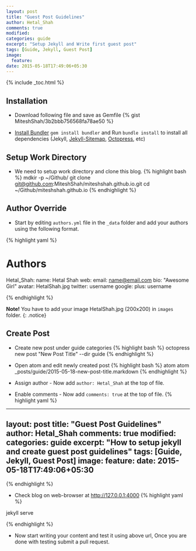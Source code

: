 ```yaml
---
layout: post
title: "Guest Post Guidelines"
author: Hetal_Shah
comments: true
modified:
categories: guide
excerpt: "Setup Jekyll and Write first guest post"
tags: [Guide, Jekyll, Guest Post]
image:
  feature:
date: 2015-05-18T17:49:06+05:30
---
```


{% include _toc.html %}

## Installation

* Download following file and save as Gemfile
{% gist MiteshShah/3b2bbb756568fa78ae50 %}

* [Install Bundler](http://bundler.io) `gem install bundler` and Run `bundle install` to install all dependencies (Jekyll, [Jekyll-Sitemap](https://github.com/jekyll/jekyll-sitemap), [Octopress](https://github.com/octopress/octopress), etc)

## Setup Work Directory
* We need to setup work directory and clone this blog.
{% highlight bash %}
mdkir -p ~/Github/
git clone git@github.com:MiteshShah/miteshshah.github.io.git
cd ~/Github/miteshshah.github.io
{% endhighlight %}

## Author Override
* Start by editing `authors.yml` file in the `_data` folder and add your authors using the following format.

{% highlight yaml %}

# Authors

Hetal_Shah:
  name: Hetal Shah
  web:
  email: name@email.com
  bio: "Awesome Girl"
  avatar: HetalShah.jpg
  twitter: username
  google:
    plus: username

{% endhighlight %}

**Note!** You have to add your image HetalShah.jpg (200x200) in `images` folder.
{: .notice}

## Create Post
* Create new post under guide categories
{% highlight bash %}
octopress new post "New Post Title" --dir guide
{% endhighlight %}

* Open atom and edit newly created post
{% highlight bash %}
atom atom _posts/guide/2015-05-18-new-post-title.markdown
{% endhighlight %}


* Assign author - Now add `author: Hetal_Shah` at the top of file.
* Enable comments - Now add `comments: true` at the top of file.
{% highlight yaml %}

---
layout: post
title: "Guest Post Guidelines"
author: Hetal_Shah
comments: true
modified:
categories: guide
excerpt: "How to setup jekyll and create guest post guidelines"
tags: [Guide, Jekyll, Guest Post]
image:
  feature:
date: 2015-05-18T17:49:06+05:30
---
{% endhighlight %}


* Check blog on web-browser at <a href="http://127.0.0.1:4000">http://127.0.0.1:4000</a>
{% highlight yaml %}

jekyll serve

{% endhighlight %}

* Now start writing your content and test it using above url, Once you are done with testing submit a pull request.
